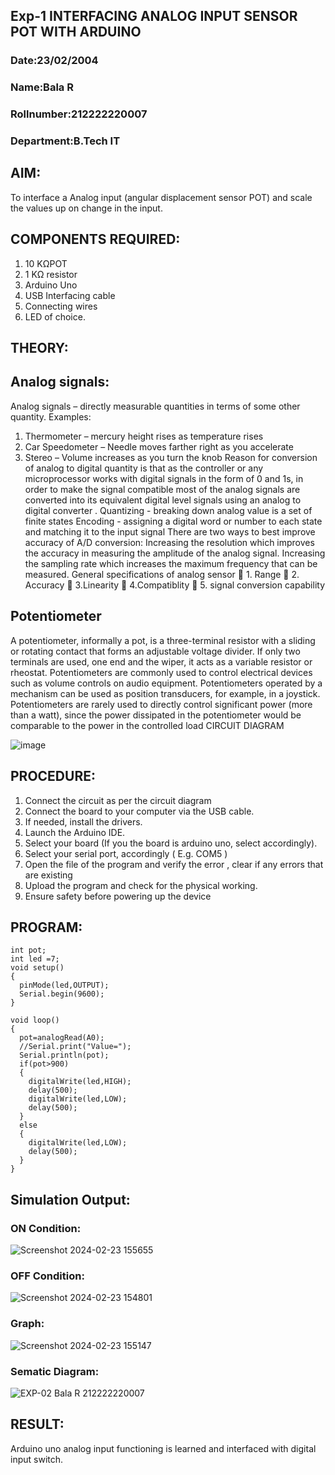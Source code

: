 ## Exp-1 INTERFACING ANALOG INPUT SENSOR POT WITH ARDUINO
### Date:23/02/2004
### Name:Bala R
### Rollnumber:212222220007
### Department:B.Tech IT
## AIM:
To interface a Analog  input (angular displacement sensor POT) and scale the values up on change in the input.

## COMPONENTS REQUIRED:
1.	10 KΩPOT
2.	1 KΩ resistor 
3.	Arduino Uno 
4.	USB Interfacing cable 
5.	Connecting wires 
6.	LED of choice.

## THEORY: 
## Analog signals:
Analog signals – directly measurable quantities in terms of some other quantity.
Examples:
1. Thermometer – mercury height rises as temperature rises
2. Car Speedometer – Needle moves farther right as you accelerate
3. Stereo – Volume increases as you turn the knob
Reason for conversion of analog to digital quantity is that as the controller or any microprocessor works with digital signals in the form of 0 and 1s, in order to make the signal compatible  most of the analog signals are converted into its equivalent digital level signals using an analog to digital converter .
Quantizing - breaking down analog value is a set of finite states
Encoding - assigning a digital word or number to each state and matching it to the input signal
 There are two ways to best improve accuracy of A/D conversion:
Increasing the resolution which improves the accuracy in measuring the amplitude of the analog signal.
Increasing the sampling rate which increases the maximum frequency that can be measured.
General specifications of analog sensor
	1. Range
	2. Accuracy
	3.Linearity
	4.Compatiblity
	5. signal conversion capability

## Potentiometer
A potentiometer, informally a pot, is a three-terminal resistor with a sliding or rotating contact that forms an adjustable voltage divider. If only two terminals are used, one end and the wiper, it acts as a variable resistor or rheostat.
Potentiometers are commonly used to control electrical devices such as volume controls on audio equipment. Potentiometers operated by a mechanism can be used as position transducers, for example, in a joystick. Potentiometers are rarely used to directly control significant power (more than a watt), since the power dissipated in the potentiometer would be comparable to the power in the controlled load
CIRCUIT DIAGRAM

![image](https://user-images.githubusercontent.com/36288975/163530788-eec3cdc3-95e8-4d2d-8349-6d0ea4c9439c.png)

## PROCEDURE:

1.	Connect the circuit as per the circuit diagram 
2.	Connect the board to your computer via the USB cable.
3.	If needed, install the drivers.
4.	Launch the Arduino IDE.
5.	Select your board (If you the board is arduino uno, select accordingly).
6.	Select your serial port, accordingly ( E.g. COM5 )
7.	Open the file of the program  and verify the error , clear if any errors that are existing 
8.	Upload the program and check for the physical working. 
9.	Ensure safety before powering up the device 

## PROGRAM: 
```
int pot;
int led =7;
void setup()
{
  pinMode(led,OUTPUT);
  Serial.begin(9600);
}

void loop()
{
  pot=analogRead(A0);
  //Serial.print("Value=");
  Serial.println(pot);
  if(pot>900)
  {
    digitalWrite(led,HIGH);
    delay(500);
    digitalWrite(led,LOW);
    delay(500);
  }
  else
  {
    digitalWrite(led,LOW);
    delay(500);
  }
}
```

## Simulation Output:
### ON Condition:
![Screenshot 2024-02-23 155655](https://github.com/balar2004/EXPERIMENT-NO--02-INTERFACING-ANALOG-INPUT-SENSOR-POT-WITH-ARDUINO-/assets/118791778/41a09414-d691-490d-8aac-4745e0b47e1d)

### OFF Condition:
![Screenshot 2024-02-23 154801](https://github.com/balar2004/EXPERIMENT-NO--02-INTERFACING-ANALOG-INPUT-SENSOR-POT-WITH-ARDUINO-/assets/118791778/042bd547-4e84-464f-bc9d-1a1f4ba2a5e8)

### Graph:
![Screenshot 2024-02-23 155147](https://github.com/balar2004/EXPERIMENT-NO--02-INTERFACING-ANALOG-INPUT-SENSOR-POT-WITH-ARDUINO-/assets/118791778/eae1e5ec-6fb7-4be6-be41-ca91833cfc0b)

### Sematic Diagram:
![EXP-02 Bala R 212222220007](https://github.com/balar2004/EXPERIMENT-NO--02-INTERFACING-ANALOG-INPUT-SENSOR-POT-WITH-ARDUINO-/assets/118791778/b3a4eacb-0e01-4153-868c-12973d61cd4a)

## RESULT:
Arduino uno analog input functioning is learned and interfaced with digital input switch.
